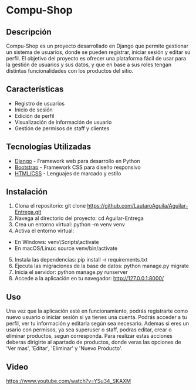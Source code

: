 # Compu-Shop

## Descripción
Compu-Shop es un proyecto desarrollado en Django que permite gestionar un sistema de usuarios, donde se pueden registrar, iniciar sesión y editar su perfil. El objetivo del proyecto es ofrecer una plataforma fácil de usar para la gestión de usuarios y sus datos, y que en base a sus roles tengan distintas funcionalidades con los productos del sitio.

## Características
- Registro de usuarios
- Inicio de sesión
- Edición de perfil
- Visualización de información de usuario
- Gestión de permisos de staff y clientes

## Tecnologías Utilizadas
- [Django](https://www.djangoproject.com/) - Framework web para desarrollo en Python
- [Bootstrap](https://getbootstrap.com/) - Framework CSS para diseño responsivo
- [HTML/CSS](https://developer.mozilla.org/en-US/docs/Web/HTML) - Lenguajes de marcado y estilo

## Instalación

1. Clona el repositorio:
  git clone https://github.com/LautaroAguila/Aguilar-Entrega.git
2. Navega al directorio del proyecto:
  cd Aguilar-Entrega
3. Crea un entorno virtual:
  python -m venv venv
4. Activa el entorno virtual:
  - En Windows:
      venv\Scripts\activate
  - En macOS/Linux:
      source venv/bin/activate
5. Instala las dependencias:
  pip install -r requirements.txt
6. Ejecuta las migraciones de la base de datos:
  python manage.py migrate
7. Inicia el servidor:
  python manage.py runserver
8. Accede a la aplicación en tu navegador:
  http://127.0.0.1:8000/

## Uso
Una vez que la aplicación esté en funcionamiento, podrás registrarte como nuevo usuario o iniciar sesión si ya tienes una cuenta. Podrás acceder a tu perfil, ver tu información y editarla según sea necesario. Ademas si eres un usario con permisos, ya sea superuser o staff, podras editar, crear o eliminar productos, segun corresponda. Para realizar estas acciones deberas dirigirte al apartado de productos, donde veras las opciones de 'Ver mas', 'Editar', 'Eliminar' y 'Nuevo Producto'.

## Video
https://www.youtube.com/watch?v=YSu34_SKAXM
